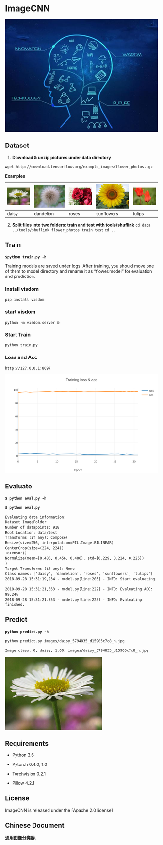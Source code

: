ImageCNN
====

![](images/transform.jpg)

Dataset
----
1. **Download & unzip pictures under data directory**


```
wget http://download.tensorflow.org/example_images/flower_photos.tgz
```
**Examples**

| ![](images/daisy_5794835_d15905c7c8_n.jpg) | ![](images/dandelion_144040769_c5b805f868.jpg) | ![](images/roses_568715474_bdb64ccc32.jpg ) | ![](images/sunflowers_40410814_fba3837226_n.jpg) | ![](images/tulips_4838669164_ffb6f67139.jpg) |
| ------------------------------------------ | ---------------------------------------------- | ------------------------------------------- | ------------------------------------------------ | -------------------------------------------- |
| daisy                                          | dandelion                                              |roses                                           |sunflowers                                                |tulips                                           |

2. **Split files into two folders: train and test with tools/shuflink**
`cd data`
`../tools/shuflink flower_photos train test`
`cd ..`



Train
----

**`$python train.py -h`**

Training models are saved under logs.  After training, you should move one of them to model directory and rename it as “flower.model“ for evaluation and prediction.

### Install visdom

```
pip install visdom
```

### start visdom

```
python -m visdom.server &
```

### Start Train

```
python train.py
```

### Loss and Acc

```
http://127.0.0.1:8097
```

![](images/plot.png)

Evaluate
----

**`$ python eval.py -h`**

**`$ python eval.py`**

`Evaluating data information:`  
`Dataset ImageFolder`  
​    `Number of datapoints: 918`  
​    `Root Location: data/test`  
​    `Transforms (if any): Compose(`  
​                             `Resize(size=256, interpolation=PIL.Image.BILINEAR)`  
​                             `CenterCrop(size=(224, 224))`  
​                             `ToTensor()`  
​                             `Normalize(mean=[0.485, 0.456, 0.406], std=[0.229, 0.224, 0.225])`  
​                         `)`  
​    `Target Transforms (if any): None`  
`Class names: ['daisy', 'dandelion', 'roses', 'sunflowers', 'tulips']`  
`2018-09-28 15:31:19,234 - model.py[line:203] - INFO: Start evaluating ...`  
`2018-09-28 15:31:21,553 - model.py[line:222] - INFO: Evaluating ACC:  99.24%`  
`2018-09-28 15:31:21,553 - model.py[line:223] - INFO: Evaluating finished.`  



Predict
----

**`python predict.py -h`**

`python predict.py images/daisy_5794835_d15905c7c8_n.jpg` 

`Image class: 0, daisy, 1.00, images/daisy_5794835_d15905c7c8_n.jpg`

![](images/daisy_5794835_d15905c7c8_n.jpg)


Requirements
----

- Python 3.6

- Pytorch 0.4.0, 1.0

- Torchvision 0.2.1

- Pillow 4.2.1

License
----

ImageCNN is released under the [Apache 2.0 license]



Chinese Document
----
**通用图像分类器.**

